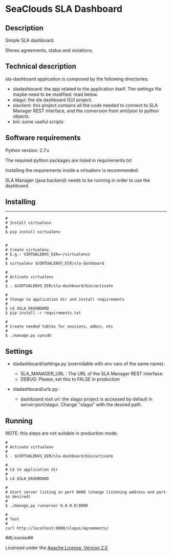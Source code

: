 # SeaClouds SLA Dashboard #

## Description ##

Simple SLA dashboard.

Shows agreements, status and violations.

## Technical description ##

sla-dashboard application is composed by the following directories:

* sladashboard: the app related to the application itself. The settings
    file maybe need to be modified: read below.
* slagui: the sla dashboard GUI project.
* slaclient: this project contains all the code needed to connect to
    SLA Manager REST interface, and the conversion from xml/json to python
    objects.
* bin: some useful scripts


## Software requirements ##

Python version: 2.7.x

The required python packages are listed in requirements.txt

Installing the requirements inside a virtualenv is recommended.

SLA Manager (java backend) needs to be running in order to use the dashboard.

## Installing ##
----------

    #
    # Install virtualenv
    #
    $ pip install virtualenv


    #
    # Create virtualenv.
    # E.g.: VIRTUALENVS_DIR=~/virtualenvs
    #
    $ virtualenv $VIRTUALENVS_DIR/sla-dashboard

    #
    # Activate virtualenv
    #
    $ . $VIRTUALENVS_DIR/sla-dashboard/bin/activate

    #
    # Change to application dir and install requirements
    #
    $ cd $SLA_DASHBOARD
    $ pip install -r requirements.txt

    #
    # Create needed tables for sessions, admin, etc
    #
    $ ./manage.py syncdb

## Settings ##

* sladashboard/settings.py (overridable with env vars of the same name):
    - SLA_MANAGER_URL : The URL of the SLA Manager REST interface.
    - DEBUG: Please, set this to FALSE in production

* sladashboard/urls.py:
    - dashboard root url: the slagui project is accessed by default
        in $server:$port/slagui. Change "slagui" with the desired path.


## Running ##

NOTE: this steps are not suitable in production mode.

    #
    # Activate virtualenv
    #
    $ . $VIRTUALENVS_DIR/sla-dashboard/bin/activate

    #
    # Cd to application dir
    #
    $ cd $SLA_DASHBOARD

    #
    # Start server listing in port 8000 (change listening address and port as desired)
    #
    $ ./manage.py runserver 0.0.0.0:8000

    #
    # Test
    #
    curl http://localhost:8000/slagui/agreements/

##License##

Licensed under the [Apache License, Version 2.0][1]

[1]: http://www.apache.org/licenses/LICENSE-2.0
